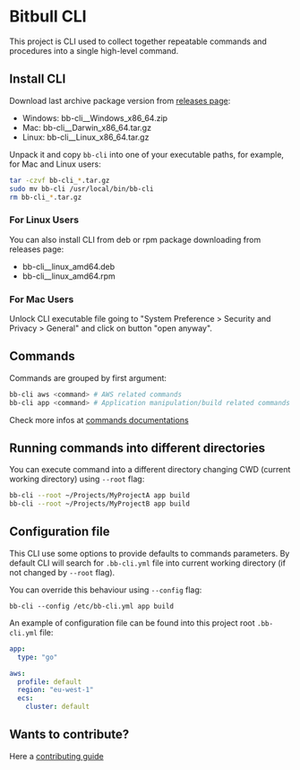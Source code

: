 # Bitbull CLI

This project is CLI used to collect together repeatable commands and procedures into a single high-level command.

## Install CLI

Download last archive package version from [releases page](https://github.com/bitbull-team/bb-cli/releases):

* Windows: bb-cli_<version>_Windows_x86_64.zip
* Mac: bb-cli_<version>_Darwin_x86_64.tar.gz
* Linux: bb-cli_<version>_Linux_x86_64.tar.gz

Unpack it and copy `bb-cli` into one of your executable paths, for example, for Mac and Linux users:
```bash
tar -czvf bb-cli_*.tar.gz
sudo mv bb-cli /usr/local/bin/bb-cli
rm bb-cli_*.tar.gz
```

### For Linux Users

You can also install CLI from deb or rpm package downloading from releases page:

* bb-cli_<version>_linux_amd64.deb
* bb-cli_<version>_linux_amd64.rpm

### For Mac Users

Unlock CLI executable file going to "System Preference > Security and Privacy > General" and click on button "open anyway".

## Commands

Commands are grouped by first argument:
```bash
bb-cli aws <command> # AWS related commands
bb-cli app <command> # Application manipulation/build related commands
```

Check more infos at [commands documentations](cmd/README.md)

## Running commands into different directories

You can execute command into a different directory changing CWD (current working directory) using `--root` flag:
```bash
bb-cli --root ~/Projects/MyProjectA app build
bb-cli --root ~/Projects/MyProjectB app build
```

## Configuration file

This CLI use some options to provide defaults to commands parameters. 
By default CLI will search for `.bb-cli.yml` file into current working directory (if not changed by `--root` flag).

You can override this behaviour using `--config` flag:
```
bb-cli --config /etc/bb-cli.yml app build
```

An example of configuration file can be found into this project root `.bb-cli.yml` file:
```yml
app:
  type: "go"

aws:
  profile: default
  region: "eu-west-1"
  ecs:
    cluster: default
```

## Wants to contribute?

Here a [contributing guide](CONTRIBUTING.md)
